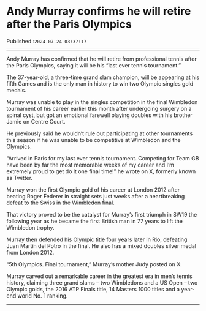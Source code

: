 # Andy Murray confirms he will retire after the Paris Olympics

Published :`2024-07-24 03:37:17`

---

Andy Murray has confirmed that he will retire from professional tennis after the Paris Olympics, saying it will be his “last ever tennis tournament.”

The 37-year-old, a three-time grand slam champion, will be appearing at his fifth Games and is the only man in history to win two Olympic singles gold medals.

Murray was unable to play in the singles competition in the final Wimbledon tournament of his career earlier this month after undergoing surgery on a spinal cyst, but got an emotional farewell playing doubles with his brother Jamie on Centre Court.

He previously said he wouldn’t rule out participating at other tournaments this season if he was unable to be competitive at Wimbledon and the Olympics.

“Arrived in Paris for my last ever tennis tournament. Competing for Team GB have been by far the most memorable weeks of my career and I’m extremely proud to get do it one final time!” he wrote on X, formerly known as Twitter.

Murray won the first Olympic gold of his career at London 2012 after beating Roger Federer in straight sets just weeks after a heartbreaking defeat to the Swiss in the Wimbledon final.

That victory proved to be the catalyst for Murray’s first triumph in SW19 the following year as he became the first British man in 77 years to lift the Wimbledon trophy.

Murray then defended his Olympic title four years later in Rio, defeating Juan Martín del Potro in the final. He also has a mixed doubles silver medal from London 2012.

“5th Olympics. Final tournament,” Murray’s mother Judy posted on X.

Murray carved out a remarkable career in the greatest era in men’s tennis history, claiming three grand slams – two Wimbledons and a US Open – two Olympic golds, the 2016 ATP Finals title, 14 Masters 1000 titles and a year-end world No. 1 ranking.

---

